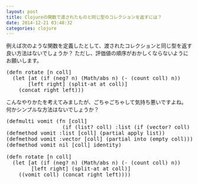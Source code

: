 ```yaml
---
layout: post
title: Clojureの関数で渡されたものと同じ型のコレクションを返すには？
date: 2014-12-21 03:48:32
categories: clojure
---
```

<!-- {% raw %} -->
<p>例えば次のような関数を定義したとして、渡されたコレクションと同じ型を返す良い方法はないでしょうか？
ただし、評価値の順序がおかしくならないようにお願いします。</p>

<pre>
(defn rotate [n coll]
  (let [at (if (neg? n) (Math/abs n) (- (count coll) n))
       [left right] (split-at at coll)]
    (concat right left)))
</pre>

<p>こんなやりかたを考えてみましたが、ごちゃごちゃして気持ち悪いですよね。
何かシンプルな方法はないでしょうか？</p>

<pre>
(defmulti vomit (fn [coll]
                  (if (list? coll) :list (if (vector? coll) :vector))) :default nil)
(defmethod vomit :list [coll] (partial apply list))
(defmethod vomit :vector [coll] (partial into (empty coll)))
(defmethod vomit nil [coll] identity)

(defn rotate [n coll]
  (let [at (if (neg? n) (Math/abs n) (- (count coll) n))
        [left right] (split-at at coll)]
    ((vomit coll) (concat right left))))
</pre>
<!-- {% endraw %} -->
